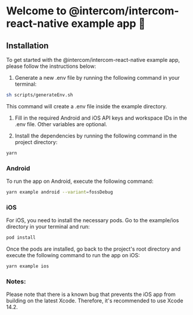 # Welcome to @intercom/intercom-react-native example app 👋

## Installation

To get started with the @intercom/intercom-react-native example app, please follow the instructions below:

1. Generate a new .env file by running the following command in your terminal:
```sh
sh scripts/generateEnv.sh
```

This command will create a .env file inside the example directory.

1. Fill in the required Android and iOS API keys and workspace IDs in the .env file. Other variables are optional.

2. Install the dependencies by running the following command in the project directory:

```sh
yarn
```

### Android

To run the app on Android, execute the following command:


```sh
yarn example android --variant=fossDebug
```

### iOS
For iOS, you need to install the necessary pods. Go to the example/ios directory in your terminal and run:

```sh
pod install
```

Once the pods are installed, go back to the project's root directory and execute the following command to run the app on iOS:

```sh
yarn example ios
```

### Notes:
Please note that there is a known bug that prevents the iOS app from building on the latest Xcode. Therefore, it's recommended to use Xcode 14.2.
